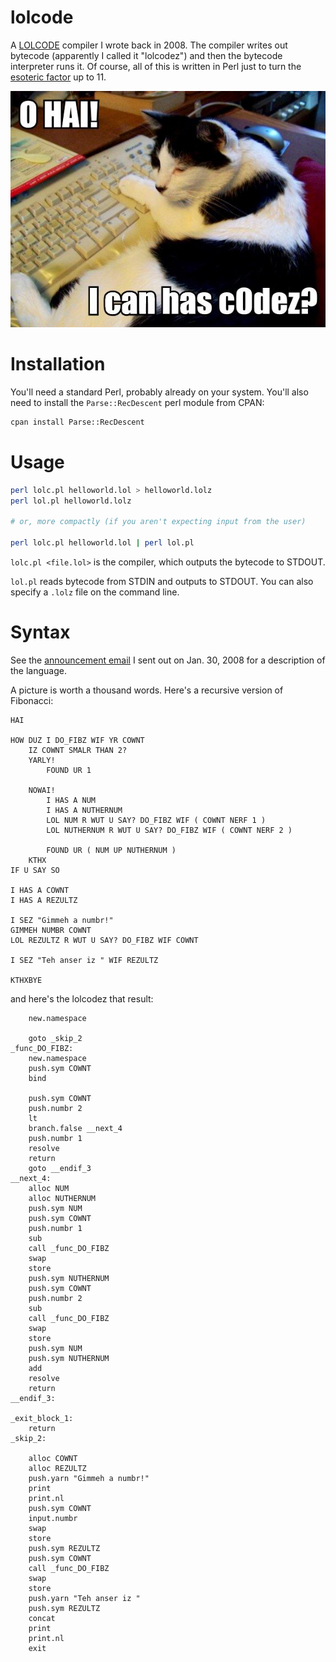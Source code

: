 # lolcode
A [LOLCODE](https://en.wikipedia.org/wiki/LOLCODE) compiler I wrote back in 2008.  The compiler writes out bytecode (apparently I called it "lolcodez") and then the bytecode interpreter runs it.  Of course, all of this is written in Perl just to turn the [esoteric factor](https://en.wikipedia.org/wiki/Esoteric_programming_language) up to 11.

![oh hai](o-hai-i-can-has-c0dez.jpg)

# Installation

You'll need a standard Perl, probably already on your system.  You'll also need to install the `Parse::RecDescent` perl module from CPAN:

```bash
cpan install Parse::RecDescent
```

# Usage

```bash
perl lolc.pl helloworld.lol > helloworld.lolz
perl lol.pl helloworld.lolz

# or, more compactly (if you aren't expecting input from the user)

perl lolc.pl helloworld.lol | perl lol.pl
```

`lolc.pl <file.lol>` is the compiler, which outputs the bytecode to STDOUT.

`lol.pl` reads bytecode from STDIN and outputs to STDOUT.  You can also specify a `.lolz` file on the command line.

# Syntax

See the [announcement email](announcement_20080130.md) I sent out on Jan. 30, 2008 for a description of the language.

A picture is worth a thousand words.  Here's a recursive version of Fibonacci:

```
HAI

HOW DUZ I DO_FIBZ WIF YR COWNT
	IZ COWNT SMALR THAN 2?
	YARLY!
		FOUND UR 1
		
	NOWAI!
		I HAS A NUM
		I HAS A NUTHERNUM
		LOL NUM R WUT U SAY? DO_FIBZ WIF ( COWNT NERF 1 )
		LOL NUTHERNUM R WUT U SAY? DO_FIBZ WIF ( COWNT NERF 2 )
		
		FOUND UR ( NUM UP NUTHERNUM )
	KTHX
IF U SAY SO

I HAS A COWNT
I HAS A REZULTZ

I SEZ "Gimmeh a numbr!"
GIMMEH NUMBR COWNT
LOL REZULTZ R WUT U SAY? DO_FIBZ WIF COWNT

I SEZ "Teh anser iz " WIF REZULTZ

KTHXBYE
```

and here's the lolcodez that result:

```
    new.namespace

    goto _skip_2
_func_DO_FIBZ:
    new.namespace
    push.sym COWNT
    bind

    push.sym COWNT
    push.numbr 2
    lt
    branch.false __next_4
    push.numbr 1
    resolve
    return
    goto __endif_3
__next_4:
    alloc NUM
    alloc NUTHERNUM
    push.sym NUM
    push.sym COWNT
    push.numbr 1
    sub
    call _func_DO_FIBZ
    swap
    store
    push.sym NUTHERNUM
    push.sym COWNT
    push.numbr 2
    sub
    call _func_DO_FIBZ
    swap
    store
    push.sym NUM
    push.sym NUTHERNUM
    add
    resolve
    return
__endif_3:

_exit_block_1:
    return
_skip_2:

    alloc COWNT
    alloc REZULTZ
    push.yarn "Gimmeh a numbr!"
    print
    print.nl
    push.sym COWNT
    input.numbr
    swap
    store
    push.sym REZULTZ
    push.sym COWNT
    call _func_DO_FIBZ
    swap
    store
    push.yarn "Teh anser iz "
    push.sym REZULTZ
    concat
    print
    print.nl
    exit
```